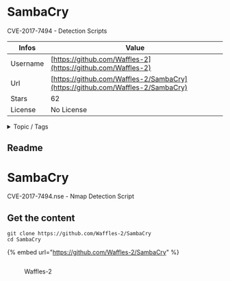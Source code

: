 # SambaCry

CVE-2017-7494 - Detection Scripts

| Infos    | Value                                                              |
| -------- | -------------------------------------------------------------------|
| Username | [https://github.com/Waffles-2](https://github.com/Waffles-2) |
| Url      | [https://github.com/Waffles-2/SambaCry](https://github.com/Waffles-2/SambaCry)                                               |
| Stars    | 62                                                          |
| License  | No License                                                        |

<details>

<summary>Topic / Tags</summary>



</details>

## Readme

# SambaCry
CVE-2017-7494.nse - Nmap Detection Script



## Get the content

```
git clone https://github.com/Waffles-2/SambaCry
cd SambaCry
```

{% embed url="https://github.com/Waffles-2/SambaCry" %}

<figure><img src="https://avatars.githubusercontent.com/u/21175535?v=4" alt=""><figcaption><p>Waffles-2</p></figcaption></figure>
